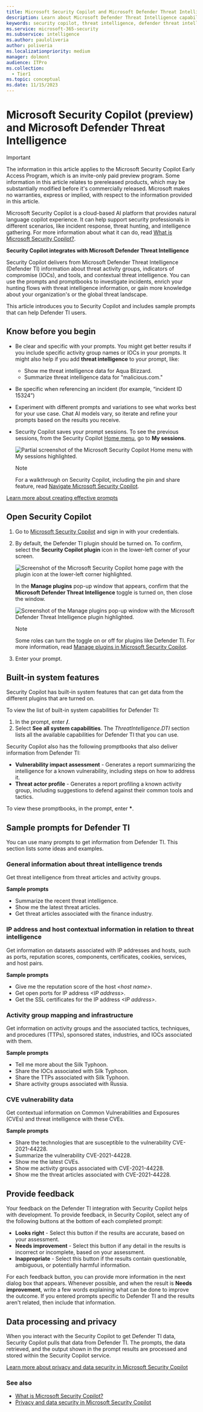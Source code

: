 ```yaml
---
title: Microsoft Security Copilot and Microsoft Defender Threat Intelligence
description: Learn about Microsoft Defender Threat Intelligence capabilities embedded in Security Copilot.
keywords: security copilot, threat intelligence, defender threat intelligence, defender ti, embedded experience, vulnerability impact assessment, threat actor profile, plugins, Microsoft plugins
ms.service: microsoft-365-security
ms.subservice: intelligence
ms.author: pauloliveria
author: poliveria
ms.localizationpriority: medium
manager: dolmont
audience: ITPro
ms.collection: 
  - Tier1
ms.topic: conceptual
ms.date: 11/15/2023
---
```


# Microsoft Security Copilot (preview) and Microsoft Defender Threat Intelligence

> [!IMPORTANT]
> The information in this article applies to the Microsoft Security Copilot Early Access Program, which is an invite-only paid preview program. Some information in this article relates to prereleased products, which may be substantially modified before it's commercially released. Microsoft makes no warranties, express or implied, with respect to the information provided in this article.

Microsoft Security Copilot is a cloud-based AI platform that provides natural language copilot experience. It can help support security professionals in different scenarios, like incident response, threat hunting, and intelligence gathering. For more information about what it can do, read [What is Microsoft Security Copilot?](/security-copilot/microsoft-security-copilot).

**Security Copilot integrates with Microsoft Defender Threat Intelligence**

Security Copilot delivers from Microsoft Defender Threat Intelligence (Defender TI) information about threat activity groups, indicators of compromise (IOCs), and tools, and contextual threat intelligence. You can use the prompts and promptbooks to investigate incidents, enrich your hunting flows with threat intelligence information, or gain more knowledge about your organization's or the global threat landscape.

This article introduces you to Security Copilot and includes sample prompts that can help Defender TI users.

## Know before you begin

- Be clear and specific with your prompts. You might get better results if you include specific activity group names or IOCs in your prompts. It might also help if you add **threat intelligence** to your prompt, like:
  - Show me threat intelligence data for Aqua Blizzard.
  - Summarize threat intelligence data for "malicious.com."
- Be specific when referencing an incident (for example, “incident ID 15324”)
- Experiment with different prompts and variations to see what works best for your use case. Chat AI models vary, so iterate and refine your prompts based on the results you receive.
- Security Copilot saves your prompt sessions. To see the previous sessions, from the Security Copilot [Home menu](/security-copilot/navigating-security-copilot#home-menu), go to **My sessions**.
    
    ![Partial screenshot of the Microsoft Security Copilot Home menu with My sessions highlighted.](/defender/threat-intelligence/media/defender-ti-and-copilot/copilot-my-sessions.png)

    > [!NOTE]
    > For a walkthrough on Security Copilot, including the pin and share feature, read [Navigate Microsoft Security Copilot](/security-copilot/navigating-security-copilot).

[Learn more about creating effective prompts](/security-copilot/prompting-tips)

## Open Security Copilot

1.	Go to [Microsoft Security Copilot](https://go.microsoft.com/fwlink/?linkid=2247989) and sign in with your credentials.
2.	By default, the Defender TI plugin should be turned on. To confirm, select the **Security Copilot plugin** icon in the lower-left corner of your screen. 
   
      ![Screenshot of the Microsoft Security Copilot home page with the plugin icon at the lower-left corner highlighted.](/defender/threat-intelligence/media/defender-ti-and-copilot//copilot-plugin-button.png)

    In the **Manage plugins** pop-up window that appears, confirm that the **Microsoft Defender Threat Intelligence** toggle is turned on, then close the window.

    ![Screenshot of the Manage plugins pop-up window with the Microsoft Defender Threat Intelligence plugin highlighted.](/defender/threat-intelligence/media/defender-ti-and-copilot/copilot-manage-plugins.png)

    > [!NOTE]
    > Some roles can turn the toggle on or off for plugins like Defender TI. For more information, read [Manage plugins in Microsoft Security Copilot](/security-copilot/manage-plugins).

3.	Enter your prompt.

## Built-in system features

Security Copilot has built-in system features that can get data from the different plugins that are turned on.

To view the list of built-in system capabilities for Defender TI:

1.	In the prompt, enter **/**.
2.	Select **See all system capabilities**. The *ThreatIntelligence.DTI* section lists all the available capabilities for Defender TI that you can use.

Security Copilot also has the following promptbooks that also deliver information from Defender TI:
- **Vulnerability impact assessment** - Generates a report summarizing the intelligence for a known vulnerability, including steps on how to address it.
- **Threat actor profile** - Generates a report profiling a known activity group, including suggestions to defend against their common tools and tactics.

To view these promptbooks, in the prompt, enter __*__. 

## Sample prompts for Defender TI

You can use many prompts to get information from Defender TI. This section lists some ideas and examples.

### General information about threat intelligence trends
Get threat intelligence from threat articles and activity groups. 

**Sample prompts** 
- Summarize the recent threat intelligence.
- Show me the latest threat articles. 
- Get threat articles associated with the finance industry.

### IP address and host contextual information in relation to threat intelligence

Get information on datasets associated with IP addresses and hosts, such as ports, reputation scores, components, certificates, cookies, services, and host pairs.

**Sample prompts** 
- Give me the reputation score of the host _\<host name\>_. 
- Get open ports for IP address _\<IP address\>_.
- Get the SSL certificates for the IP address _\<IP address\>_.

### Activity group mapping and infrastructure
Get information on activity groups and the associated tactics, techniques, and procedures (TTPs), sponsored states, industries, and IOCs associated with them.

**Sample prompts** 
- Tell me more about the Silk Typhoon.
- Share the IOCs associated with Silk Typhoon.
- Share the TTPs associated with Silk Typhoon.
- Share activity groups associated with Russia.

### CVE vulnerability data 
Get contextual information on Common Vulnerabilities and Exposures (CVEs) and threat intelligence with these CVEs.

**Sample prompts** 
- Share the technologies that are susceptible to the vulnerability CVE-2021-44228.
- Summarize the vulnerability CVE-2021-44228.
- Show me the latest CVEs.
- Show me activity groups associated with CVE-2021-44228.
- Show me the threat articles associated with CVE-2021-44228.

## Provide feedback

Your feedback on the Defender TI integration with Security Copilot helps with development. To provide feedback, in Security Copilot, select any of the following buttons at the bottom of each completed prompt:
- **Looks right** - Select this button if the results are accurate, based on your assessment. 
- **Needs improvement** - Select this button if any detail in the results is incorrect or incomplete, based on your assessment. 
- **Inappropriate** - Select this button if the results contain questionable, ambiguous, or potentially harmful information.

For each feedback button, you can provide more information in the next dialog box that appears. Whenever possible, and when the result is **Needs improvement**, write a few words explaining what can be done to improve the outcome. If you entered prompts specific to Defender TI and the results aren't related, then include that information.

## Data processing and privacy

When you interact with the Security Copilot to get Defender TI data, Security Copilot pulls that data from Defender TI. The prompts, the data retrieved, and the output shown in the prompt results are processed and stored within the Security Copilot service. 

[Learn more about privacy and data security in Microsoft Security Copilot](/security-copilot/privacy-data-security)

### See also
- [What is Microsoft Security Copilot?](/security-copilot/microsoft-security-copilot)
- [Privacy and data security in Microsoft Security Copilot](/security-copilot/privacy-data-security)
